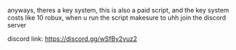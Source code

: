 anyways, theres a key system, this is also a paid script, and the key system costs like 10 robux, when u run the script makesure to uhh join the discord server

discord link: https://discord.gg/wSfBy2vuz2
